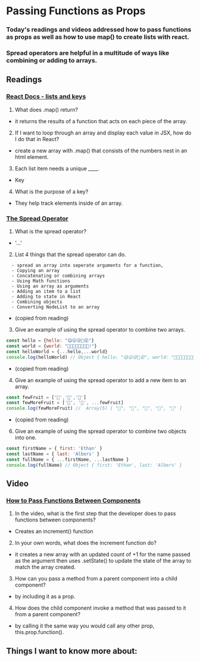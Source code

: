 # Passing Functions as Props

### Today's readings and videos addressed how to pass functions as props as well as how to use map() to create lists with react.
### Spread operators are helpful in a multitude of ways like combining or adding to arrays.

## Readings
### [React Docs - lists and keys](https://reactjs.org/docs/lists-and-keys.html)
1. What does .map() return?
  - it returns the results of a function that acts on each piece of the array.
2. If I want to loop through an array and display each value in JSX, how do I do that in React?
  - create a new array with .map() that consists of the numbers nest in an html element.
3. Each list item needs a unique ____.
  - Key
4. What is the purpose of a key?
  - They help track elements inside of an array.

### [The Spread Operator](https://medium.com/coding-at-dawn/how-to-use-the-spread-operator-in-javascript-b9e4a8b06fab)
1. What is the spread operator?
  - '...'
2. List 4 things that the spread operator can do.
~~~
  - spread an array into seperate arguments for a function,
  - Copying an array
  - Concatenating or combining arrays
  - Using Math functions
  - Using an array as arguments
  - Adding an item to a list
  - Adding to state in React
  - Combining objects
  - Converting NodeList to an array
~~~
  - (copied from reading)
3. Give an example of using the spread operator to combine two arrays.

~~~ js
const hello = {hello: "😋😛😜🤪😝"}
const world = {world: "🙂🙃😉😊😇🥰😍🤩!"}
const helloWorld = {...hello,...world}
console.log(helloWorld) // Object { hello: "😋😛😜🤪😝", world: "🙂🙃😉😊😇🥰😍🤩!" }
~~~
  - (copied from reading)

4. Give an example of using the spread operator to add a new item to an array.
~~~ js
const fewFruit = ['🍏','🍊','🍌']
const fewMoreFruit = ['🍉', '🍍', ...fewFruit]
console.log(fewMoreFruit) //  Array(5) [ "🍉", "🍍", "🍏", "🍊", "🍌" ]
~~~
  - (copied from reading)
6. Give an example of using the spread operator to combine two objects into one.
~~~ js
const firstName = { first: 'Ethan' }
const lastName = { last: 'Albers' }
const fullName = { ...firstName, ...lastName }
console.log(fullName) // Object { first: 'Ethan', last: 'Albers' }
~~~
  
## Video
### [How to Pass Functions Between Components](https://www.youtube.com/watch?v=c05OL7XbwXU)
1. In the video, what is the first step that the developer does to pass functions between components?
  - Creates an increment() function
2. In your own words, what does the increment function do?
  - it creates a new array with an updated count of +1 for the name passed as the argument then uses .setState() to update the state of the array to match the array created.
3. How can you pass a method from a parent component into a child component?
  - by including it as a prop.
4. How does the child component invoke a method that was passed to it from a parent component?
  - by calling it the same way you would call any other prop, this.prop.function().

## Things I want to know more about:

